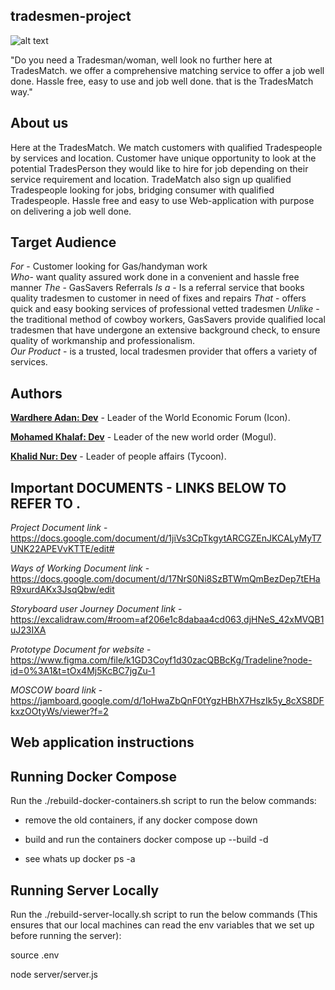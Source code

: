 ## tradesmen-project

![alt text](https://res.cloudinary.com/quotezone/images/q_auto/v1626350510/wp/tradesman-insurance/tradesman-insurance.png?_i=AA)

"Do you need a Tradesman/woman, well look no further here at TradesMatch. we offer a comprehensive matching service to offer a job well done. Hassle free, easy to use and job well done. that is the TradesMatch way."

## About us

Here at the TradesMatch. We match customers with qualified Tradespeople by services and location. Customer have unique opportunity to look at the potential TradesPerson they would like to hire for job depending on their service requirement and location.
TradeMatch also sign up qualified Tradespeople looking for jobs, bridging consumer with qualified Tradespeople. Hassle free and easy to use Web-application with purpose on delivering a job well done.

## Target Audience

_For_ - Customer looking for Gas/handyman work  
_Who_- want quality assured work done in a convenient and hassle free manner
_The_ - GasSavers Referrals
_Is a_ - Is a referral service that books quality tradesmen to customer in need of fixes and repairs
_That_ - offers quick and easy booking services of professional vetted tradesmen
_Unlike_ - the traditional method of cowboy workers, GasSavers provide qualified local tradesmen that have undergone an extensive background check, to ensure quality of workmanship and professionalism.  
_Our Product_ - is a trusted, local tradesmen provider that offers a variety of services.

## Authors

**[Wardhere Adan: Dev](https://github.com/Wardhere1)** - Leader of the World Economic Forum (Icon).

**[Mohamed Khalaf: Dev](https://github.com/MohamedKhalaf92)** - Leader of the new world order (Mogul).

**[Khalid Nur: Dev](https://github.com/Khalid4555)** - Leader of people affairs (Tycoon).

## Important DOCUMENTS - LINKS BELOW TO REFER TO .

_Project Document link_ - https://docs.google.com/document/d/1jiVs3CpTkgytARCGZEnJKCALyMyT7UNK22APEVvKTTE/edit#

_Ways of Working Document link_ - https://docs.google.com/document/d/17NrS0Ni8SzBTWmQmBezDep7tEHaR9xurdAKx3JsqQbw/edit

_Storyboard user Journey Document link_ - https://excalidraw.com/#room=af206e1c8dabaa4cd063,djHNeS_42xMVQB1uJ23IXA

_Prototype Document for website_ - https://www.figma.com/file/k1GD3Coyf1d30zacQBBcKg/Tradeline?node-id=0%3A1&t=tOx4Mj5KcBC7jgZu-1

_MOSCOW board link_ - https://jamboard.google.com/d/1oHwaZbQnF0tYgzHBhX7HszIk5y_8cXS8DFkxzOOtyWs/viewer?f=2

## Web application instructions

## Running Docker Compose

Run the ./rebuild-docker-containers.sh script to run the below commands:

- remove the old containers, if any
docker compose down

- build and run the containers
docker compose up --build -d

- see whats up
docker ps -a

## Running Server Locally

Run the ./rebuild-server-locally.sh script to run the below commands (This ensures that our local machines can read the env variables that we set up before running the server):

source .env

node server/server.js



